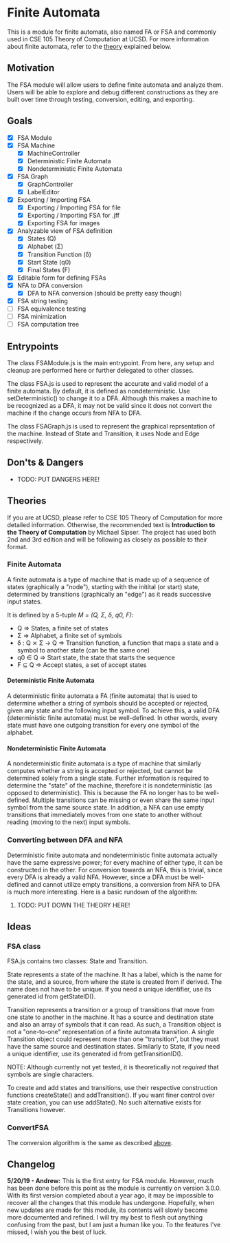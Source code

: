 # Finite Automata
This is a module for finite automata, also named FA or FSA and commonly used in CSE 105 Theory of Computation at UCSD. For more information about finite automata, refer to the [theory](#theories) explained below.

## Motivation
The FSA module will allow users to define finite automata and analyze them. Users will be able to explore and debug different constructions as they are built over time through testing, conversion, editing, and exporting. 

## Goals
- [x] FSA Module
- [x] FSA Machine
    - [x] MachineController
    - [x] Deterministic Finite Automata
    - [x] Nondeterministic Finite Automata
- [x] FSA Graph
    - [x] GraphController
    - [x] LabelEditor
- [x] Exporting / Importing FSA
    - [x] Exporting / Importing FSA for file
    - [x] Exporting / Importing FSA for .jff
    - [x] Exporting FSA for images
- [x] Analyzable view of FSA definition
    - [x] States (Q)
    - [x] Alphabet (&#x3a3;)
    - [x] Transition Function (&#x3B4;)
    - [x] Start State (q0)
    - [x] Final States (F)
- [x] Editable form for defining FSAs
- [x] NFA to DFA conversion
    - [x] DFA to NFA conversion (should be pretty easy though)
- [x] FSA string testing
- [ ] FSA equivalence testing
- [ ] FSA minimization
- [ ] FSA computation tree

## Entrypoints
The class FSAModule.js is the main entrypoint. From here, any setup and cleanup are performed here or further delegated to other classes.

The class FSA.js is used to represent the accurate and valid model of a finite automata. By default, it is defined as nondeterministic. Use setDeterministic() to change it to a DFA. Although this makes a machine to be recognized as a DFA, it may not be valid since it does not convert the machine if the change occurs from NFA to DFA.

The class FSAGraph.js is used to represent the graphical reprsentation of the machine. Instead of State and Transition, it uses Node and Edge respectively.

## Don'ts & Dangers
- TODO: PUT DANGERS HERE!

## Theories
If you are at UCSD, please refer to CSE 105 Theory of Computation for more detailed information.
Otherwise, the recommended text is __Introduction to the Theory of Computation__ by Michael Sipser. The project has used both 2nd and 3rd edition and will be following as closely as possible to their format.

### Finite Automata
A finite automata is a type of machine that is made up of a sequence of states (graphically a "node"), starting with the initital (or start) state, determined by transitions (graphically an "edge") as it reads successive input states.

It is defined by a 5-tuple *M = (Q, &#x3a3;, &#x3B4;, q0, F)*:
- Q => States, a finite set of states
- &#x3a3; => Alphabet, a finite set of symbols
- &#x3B4; : Q &#x2a2f; &#x3a3; -> Q => Transition function, a function that maps a state and a symbol to another state (can be the same one)
- q0 &#x2208; Q => Start state, the state that starts the sequence
- F &#x2286; Q => Accept states, a set of accept states

#### Deterministic Finite Automata
A deterministic finite automata a FA (finite automata) that is used to determine whether a string of symbols should be accepted or rejected, given any state and the following input symbol. To achieve this, a valid DFA (deterministic finite automata) must be well-defined. In other words, every state must have one outgoing transition for every one symbol of the alphabet.

#### Nondeterministic Finite Automata
A nondeterministic finite automata is a type of machine that similarly computes whether a string is accepted or rejected, but cannot be determined solely from a single state. Further information is required to determine the "state" of the machine, therefore it is nondeterministic (as opposed to deterministic). This is because the FA no longer has to be well-defined. Multiple transitions can be missing or even share the same input symbol from the same source state. In addition, a NFA can use empty transitions that immediately moves from one state to another without reading (moving to the next) input symbols.

### Converting between DFA and NFA
Deterministic finite automata and nondeterministic finite automata actually have the same expressive power; for every machine of either type, it can be constructed in the other. For conversion towards an NFA, this is trivial, since every DFA is already a valid NFA. However, since a DFA must be well-defined and cannot utilize empty transitions, a conversion from NFA to DFA is much more interesting. Here is a basic rundown of the algorithm:

1. TODO: PUT DOWN THE THEORY HERE!

## Ideas
### FSA class
FSA.js contains two classes: State and Transition.

State represents a state of the machine. It has a label, which is the name for the state, and a source, from where the state is created from if derived. The name does not have to be unique. If you need a unique identifier, use its generated id from getStateID().

Transition represents a transition or a group of transitions that move from one state to another in the machine. It has a source and destination state and also an array of symbols that it can read. As such, a Transition object is not a "one-to-one" representation of a finite automata transition. A single Transition object could represent more than one "transition", but they must have the same source and destination states. Similarly to State, if you need a unique identifier, use its generated id from getTransitionID().

NOTE: Although currently not yet tested, it is theoretically not *required* that symbols are single characters.

To create and add states and transitions, use their respective construction functions createState() and addTransition(). If you want finer control over state creation, you can use addState(). No such alternative exists for Transitions however.

### ConvertFSA

The conversion algorithm is the same as described [above](#converting-between-dfa-and-nfa).

## Changelog

**5/20/19 - Andrew:**
This is the first entry for FSA module. However, much has been done before this point as the module is currently on version 3.0.0. With its first version completed about a year ago, it may be impossible to recover all the changes that this module has undergone. Hopefully, when new updates are made for this module, its contents will slowly become more documented and refined. I will try my best to flesh out anything confusing from the past, but I am just a human like you. To the features I've missed, I wish you the best of luck.
